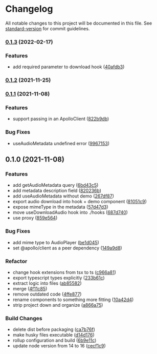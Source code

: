 # Changelog

All notable changes to this project will be documented in this file. See [standard-version](https://github.com/conventional-changelog/standard-version) for commit guidelines.

### [0.1.3](http://bitbucket.org/calmisland/kidsloop-audio-player/compare/v0.1.3..v0.1.2) (2022-02-17)


### Features

* add required parameter to download hook ([40afdb3](http://bitbucket.org/calmisland/kidsloop-audio-player/commits/40afdb3f516a429abec773eb50757a9b67ae6651))

### [0.1.2](http://bitbucket.org/calmisland/kidsloop-audio-player/compare/v0.1.2..v0.1.1) (2021-11-25)

### [0.1.1](https://bitbucket.org/calmisland/kidsloop-audio-player/compare/v0.1.1..v0.1.0) (2021-11-08)


### Features

* support passing in an ApolloClient ([822b9db](https://bitbucket.org/calmisland/kidsloop-audio-player/commits/822b9dbfff735b1b67c4213d0e8ed956b3ec1811))


### Bug Fixes

* useAudioMetadata undefined error ([9967153](https://bitbucket.org/calmisland/kidsloop-audio-player/commits/99671530b99ef687157e873dd099e21fbbcdcd9d))

## 0.1.0 (2021-11-08)


### Features

* add getAudioMetadata query ([6bd43c5](https://bitbucket.org/calmisland/kidsloop-audio-player/commits/6bd43c5b041ba898128adcb95df568006f550e44))
* add metadata description field ([820236b](https://bitbucket.org/calmisland/kidsloop-audio-player/commits/820236b34e19a1e7a939b871046b4c68f6b8fefa))
* add useAudioMetadata without demo ([267df87](https://bitbucket.org/calmisland/kidsloop-audio-player/commits/267df87644466cfc09a2ff79c40b1ab38e9c4280))
* export audio download into hook + demo component ([81051c9](https://bitbucket.org/calmisland/kidsloop-audio-player/commits/81051c931b1e87002c6817a62cbcd0958df6b32a))
* expose mimeType in the metadata ([57d47d3](https://bitbucket.org/calmisland/kidsloop-audio-player/commits/57d47d35f627f54f3110f1e6ff525ed8701fef1f))
* move useDownloadAudio hook into ./hooks ([687d740](https://bitbucket.org/calmisland/kidsloop-audio-player/commits/687d740381007546d78fdd5f0a116d8f1c4cdc2c))
* use proxy ([859e564](https://bitbucket.org/calmisland/kidsloop-audio-player/commits/859e5647467244c7b6ab21408f07932f258f839c))


### Bug Fixes

* add mime type to AudioPlayer ([be1d045](https://bitbucket.org/calmisland/kidsloop-audio-player/commits/be1d0457e16b5bfed84097c0a50fa18451fc3219))
* set @apollo/client as a peer dependency ([149a9d8](https://bitbucket.org/calmisland/kidsloop-audio-player/commits/149a9d82c69cad7ca38bb4ad3cbf191d142a4a68))


### Refactor

* change hook extensions from tsx to ts ([c966a81](https://bitbucket.org/calmisland/kidsloop-audio-player/commits/c966a817c982c7ef5f85d5ebb329ca22cb978a44))
* export typescript types explicitly ([233b61c](https://bitbucket.org/calmisland/kidsloop-audio-player/commits/233b61cf14edc54e3395a75497289dbfa3320acd))
* extract logic into files ([ab85582](https://bitbucket.org/calmisland/kidsloop-audio-player/commits/ab855823b70e1e8497d1174a53dec0782cabbefa))
* merge ([4f11c85](https://bitbucket.org/calmisland/kidsloop-audio-player/commits/4f11c851e4d04cd5c3de2f44dde282aa1995a903))
* remove outdated code ([4ffe877](https://bitbucket.org/calmisland/kidsloop-audio-player/commits/4ffe87732ac8806f53bd29d657fd828d3ef3d5c8))
* rename components to something more fitting ([10a42d4](https://bitbucket.org/calmisland/kidsloop-audio-player/commits/10a42d4ccea3fe52625ab532ed0c40131d214e7f))
* strip project down and organize ([a866a75](https://bitbucket.org/calmisland/kidsloop-audio-player/commits/a866a758585245d7e63d054499803a073cc3b8a5))


### Build Changes

* delete dist before packaging ([ca7b76f](https://bitbucket.org/calmisland/kidsloop-audio-player/commits/ca7b76f6b01d45b45096f94d80be298c389b9cb7))
* make husky files executable ([d14d176](https://bitbucket.org/calmisland/kidsloop-audio-player/commits/d14d176b8cd4a7eab807bea54d3bd4ef4a6b4ed5))
* rollup configuration and build ([6b9e11c](https://bitbucket.org/calmisland/kidsloop-audio-player/commits/6b9e11c2a31e0424bca057fcd1d344eabad1f278))
* update node version from 14 to 16 ([cecf1c9](https://bitbucket.org/calmisland/kidsloop-audio-player/commits/cecf1c9cc5366269ad9c53d72a150755a81ae48f))
